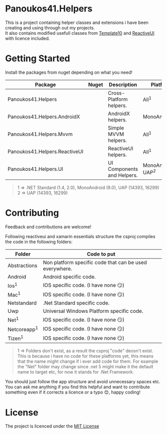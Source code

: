 # Panoukos41.Helpers

This is a project containing helper classes and extensions i have been creating and using through out my projects.  
It also contains modified usefull classes from [Template10](https://github.com/Windows-XAML/Template10) and [ReactiveUI](https://github.com/reactiveui/ReactiveUI) with licence included.

# Getting Started
Install the packages from nuget depending on what you need!  

| Package                       | Nuget                                | Description                | Platforms                      |
|-------------------------------|--------------------------------------|----------------------------|--------------------------------|
| Panoukos41.Helpers            |                                      | Cross-Platform helpers.    | All<sup>1</sup>                |
| Panoukos41.Helpers.AndroidX   |                                      | AndroidX helpers.          | MonoAndroid9.0                 |
| Panoukos41.Helpers.Mvvm       |                                      | Simple MVVM helpers.       | All<sup>1</sup>                |
| Panoukos41.Helpers.ReactiveUI |                                      | ReactiveUI helpers.        | All<sup>1</sup>                |
| Panoukos41.Helpers.UI         |                                      | UI Components and Helpers. | MonoAndroid9.0 UAP<sup>2</sup> |

> 1 => .NET Standard (1.4, 2.0), MonoAndroid (9.0), UAP (14393, 16299)  
> 2 => UAP (14393, 16299)  

# Contributing
Feedback and contributions are welcome!  

Following reactiveui and xamarin essentials structure the csproj compiles the code in the following folders:  

| Folder                   | Code to put |
|--------------------------|---------------------------------------------------------|
| Abstractions             | Non platform specific code that can be used everywhere. |
| Android                  | Android specific code.                                  |
| Ios<sup>1</sup>          | IOS specific code. (I have none :smirk:)                |
| Mac<sup>1</sup>          | IOS specific code. (I have none :smirk:)                |
| Netstandard              | .Net Standard specific code.                            |
| Uwp                      | Universal Windows Platform specific code.               |
| Net<sup>1</sup>          | IOS specific code. (I have none :smirk:)                |
| Netcoreapp<sup>1</sup>   | IOS specific code. (I have none :smirk:)                |
| Tizen<sup>1</sup>        | IOS specific code. (I have none :smirk:)                |

>1 => Folders don't exist, as a result the csproj "code" deosn't exist.
>This is because i have no code for these platforms yet, 
>this means that the name might change if i ever add code for them.
>For example the "Net" folder may change since .net 5 might make
>it the default name to target etc, for now it stands for .Net Framework. 

You should just follow the app structure and avoid unnecessary spaces etc. 
You can ask me anything if you find this helpful and want to contribute something 
even if it corrects a licence or a typo :blush:, happy coding!

# License
The project is licenced under the [MIT License](https://github.com/panoukos41/Helpers/blob/master/LICENSE.md)